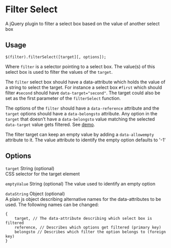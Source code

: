 # Filter Select #

A jQuery plugin to filter a select box based on the value of another select box

## Usage ##

`$(filter).filterSelect([target][, options]);`  

Where `filter` is a selector pointing to a select box. The value(s) of this select box is used to filter the values of the `target`.

The `filter` select box should have a data-attribute which holds the value of a string to select the target. For instance a select box `#first` which should filter `#second` should have `data-target="second"`. The target could also be set as the first parameter of the `filterSelect` function.

The options of the `filter` should have a `data-reference` attribute and the `target` options should have a `data-belongsto` attribute. Any option in the `target` that doesn't have a `data-belongsto` value matching the selected `data-target` value gets filtered. See [demo](demo.html).

The filter target can keep an empty value by adding a `data-allowempty` attribute to it. The value attribute to identify the empty option defaults to '-1'

## Options ##

`target` String (optional)  
CSS selector for the target element

`emptyValue` String (optional)
The value used to identify an empty option

`dataString` Object (optional)  
A plain js object describing alternative names for the data-attributes to be used. The following names can be changed:  
```
{
	target, // The data-attribute describing which select box is filtered  
	reference, // Describes which options get filtered (primary key)  
	belongsto // Describes which filter the option belongs to (foreign key)  
}
```